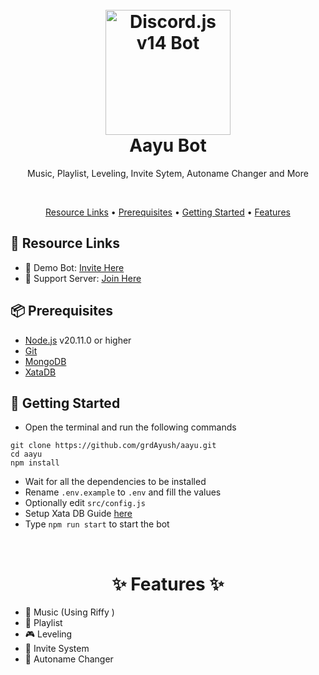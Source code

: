<h1 align="center">
  <br>
  <a href="https://github.com/grdAyush"><img src="https://images-ext-1.discordapp.net/external/HK8zdZiIGkX4-ow3rVcQtOojBx5znds4SxxHZtE4lsA/%3Fsize%3D1024/https/cdn.discordapp.com/avatars/1180001367801208913/c5a2b25171527fd7beb1bc4fa06f5b11.png?format=webp&quality=lossless&width=701&height=701" height="200" alt="Discord.js v14 Bot"></a>
  <br>
  Aayu Bot
  <br>
</h1>

<p align="center">Music, Playlist, Leveling, Invite Sytem, Autoname Changer and More</p>

<br>

<p align="center">
  <a href="#-resource-links">Resource Links</a>
  •
  <a href="#-prerequisites">Prerequisites</a>
  •
  <a href="#-getting-started">Getting Started</a>
  •
  <a href="#-features">Features</a>

<br>

## 🔗 Resource Links

- 🤖 Demo Bot: [Invite Here](https://discord.com/api/oauth2/authorize?client_id=1180001367801208913&permissions=8&scope=applications.commands%20bot)
- 🤝 Support Server: [Join Here](https://discord.gg/GsPYuqdYZC)


## 📦 Prerequisites

- [Node.js](https://nodejs.org/en/) v20.11.0 or higher
- [Git](https://git-scm.com/downloads)
- [MongoDB](https://www.mongodb.com)
- [XataDB](https://xata.io)

## 🚀 Getting Started

- Open the terminal and run the following commands

```
git clone https://github.com/grdAyush/aayu.git
cd aayu
npm install
```

- Wait for all the dependencies to be installed
- Rename `.env.example` to `.env` and fill the values
- Optionally edit `src/config.js`
- Setup Xata DB Guide [here](docs/database.md)
- Type `npm run start` to start the bot



<br>

<h1 align="center"> ✨ Features ✨ </h1>

- 🎵 Music (Using Riffy )
- 📜 Playlist
- 🎮 Leveling
- 📩 Invite System
- 📝 Autoname Changer

<br> 
